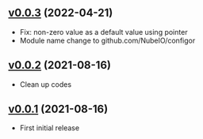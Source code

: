 ## [v0.0.3](https://github.com/NubeIO/configor/tree/v0.0.3) (2022-04-21)

- Fix: non-zero value as a default value using pointer
- Module name change to github.com/NubeIO/configor

## [v0.0.2](https://github.com/NubeIO/configor/tree/v0.0.2) (2021-08-16)

- Clean up codes

## [v0.0.1](https://github.com/NubeIO/configor/tree/v0.0.1) (2021-08-16)

- First initial release